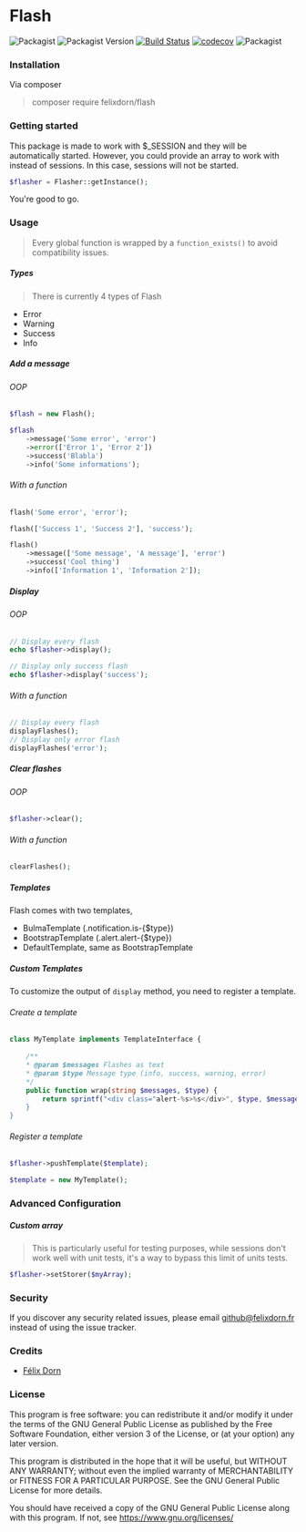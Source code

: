 # Flash
![Packagist](https://img.shields.io/packagist/l/felixdorn/flash)
![Packagist Version](https://img.shields.io/packagist/v/felixdorn/flash)
[![Build Status](https://travis-ci.org/felixdorn/flash.svg?branch=master)](https://travis-ci.org/felixdorn/flash)
[![codecov](https://img.shields.io/codecov/c/github/felixdorn/flash)](https://codecov.io/gh/felixdorn/flash)
![Packagist](https://img.shields.io/packagist/dm/felixdorn/flash)


### Installation
Via composer
> composer require felixdorn/flash

### Getting started
This package is made to work with $_SESSION and they will be automatically started. However, you could provide an array to work with instead of sessions. In this case, sessions will not be started.

```php
$flasher = Flasher::getInstance();
```

You're good to go.

### Usage
> Every global function is wrapped by a `function_exists()` to avoid compatibility issues.

##### Types
> There is currently 4 types of Flash
* Error
* Warning
* Success
* Info

##### Add a message

###### OOP
```php
$flash = new Flash();

$flash
    ->message('Some error', 'error')
    ->error(['Error 1', 'Error 2'])
    ->success('Blabla')
    ->info('Some informations');
```

###### With a function
```php
flash('Some error', 'error');

flash(['Success 1', 'Success 2'], 'success');

flash()
    ->message(['Some message', 'A message'], 'error')
    ->success('Cool thing')
    ->info(['Information 1', 'Information 2']);   
```

##### Display

###### OOP
```php
// Display every flash
echo $flasher->display();

// Display only success flash
echo $flasher->display('success');
```
###### With a function
```php
// Display every flash
displayFlashes();
// Display only error flash
displayFlashes('error');
```

##### Clear flashes

###### OOP
```php
$flasher->clear();
```

###### With a function
```php
clearFlashes();
```

##### Templates
Flash comes with two templates,
* BulmaTemplate (.notification.is-{$type})
* BootstrapTemplate (.alert.alert-{$type})
* DefaultTemplate, same as BootstrapTemplate

##### Custom Templates
To customize the output of `display` method, you need to register a template.

###### Create a template
```php
class MyTemplate implements TemplateInterface {
    
    /**
    * @param $messages Flashes as text
    * @param $type Message type (info, success, warning, error)
    */
    public function wrap(string $messages, $type) {
        return sprintf("<div class="alert-%s>%s</div>", $type, $messages)
    }
}
```

###### Register a template
```php
$flasher->pushTemplate($template);

$template = new MyTemplate();
```

### Advanced Configuration

##### Custom array
> This is particularly useful for testing purposes, while sessions don't work well with unit tests, it's a way to bypass this limit of units tests.
```php
$flasher->setStorer($myArray);
```

### Security

If you discover any security related issues, please email github@felixdorn.fr instead of using the issue tracker.

### Credits
* [Félix Dorn](https://felixdorn.fr)

### License
This program is free software: you can redistribute it and/or modify
it under the terms of the GNU General Public License as published by
the Free Software Foundation, either version 3 of the License, or
(at your option) any later version.

This program is distributed in the hope that it will be useful,
but WITHOUT ANY WARRANTY; without even the implied warranty of
MERCHANTABILITY or FITNESS FOR A PARTICULAR PURPOSE.  See the
GNU General Public License for more details.

You should have received a copy of the GNU General Public License
along with this program.  If not, see <https://www.gnu.org/licenses/>
